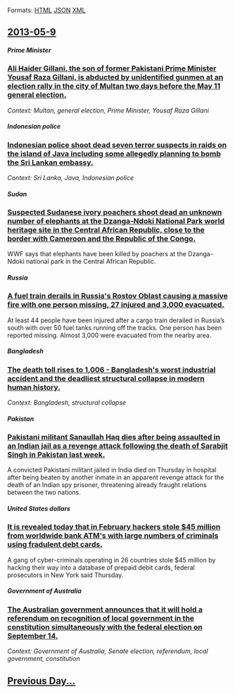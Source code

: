
Formats: [HTML](2013/05/9/index.html)  [JSON](2013/05/9/index.json)  [XML](2013/05/9/index.xml)  

## [2013-05-9](/news/2013/05/9/index.md)

##### Prime Minister
### [Ali Haider Gillani, the son of former Pakistani Prime Minister Yousaf Raza Gillani, is abducted by unidentified gunmen at an election rally in the city of Multan two days before the May 11 general election. ](/news/2013/05/9/ali-haider-gillani-the-son-of-former-pakistani-prime-minister-yousaf-raza-gillani-is-abducted-by-unidentified-gunmen-at-an-election-rally.md)
_Context: Multan, general election, Prime Minister, Yousaf Raza Gillani_

##### Indonesian police
### [Indonesian police shoot dead seven terror suspects in raids on the island of Java including some allegedly planning to bomb the Sri Lankan embassy. ](/news/2013/05/9/indonesian-police-shoot-dead-seven-terror-suspects-in-raids-on-the-island-of-java-including-some-allegedly-planning-to-bomb-the-sri-lankan-e.md)
_Context: Sri Lanka, Java, Indonesian police_

##### Sudan
### [Suspected Sudanese ivory poachers shoot dead an unknown number of elephants at the Dzanga-Ndoki National Park world heritage site in the Central African Republic, close to the border with Cameroon and the Republic of the Congo. ](/news/2013/05/9/suspected-sudanese-ivory-poachers-shoot-dead-an-unknown-number-of-elephants-at-the-dzanga-ndoki-national-park-world-heritage-site-in-the-cen.md)
WWF says that elephants have been killed by poachers at the Dzanga-Ndoki national park in the Central African Republic.

##### Russia
### [A fuel train derails in Russia's Rostov Oblast causing a massive fire with one person missing, 27 injured and 3,000 evacuated. ](/news/2013/05/9/a-fuel-train-derails-in-russia-s-rostov-oblast-causing-a-massive-fire-with-one-person-missing-27-injured-and-3-000-evacuated.md)
At least 44 people have been injured after a cargo train derailed in Russia’s south with over 50 fuel tanks running off the tracks. One person has been reported missing. Almost 3,000 were evacuated from the nearby area.

##### Bangladesh
### [The death toll rises to 1,006 - Bangladesh's worst industrial accident and the deadliest structural collapse in modern human history. ](/news/2013/05/9/the-death-toll-rises-to-1-006-bangladesh-s-worst-industrial-accident-and-the-deadliest-structural-collapse-in-modern-human-history.md)
_Context: Bangladesh, structural collapse_

##### Pakistan
### [Pakistani militant Sanaullah Haq dies after being assaulted in an Indian jail as a revenge attack following the death of Sarabjit Singh in Pakistan last week. ](/news/2013/05/9/pakistani-militant-sanaullah-haq-dies-after-being-assaulted-in-an-indian-jail-as-a-revenge-attack-following-the-death-of-sarabjit-singh-in-p.md)
A convicted Pakistani militant jailed in India died on Thursday in hospital after being beaten by another inmate in an apparent revenge attack for the death of an Indian spy prisoner, threatening already fraught relations between the two nations.

##### United States dollars
### [It is revealed today that in February hackers stole $45 million from worldwide bank ATM's with large numbers of criminals using fradulent debt cards. ](/news/2013/05/9/it-is-revealed-today-that-in-february-hackers-stole-45-million-from-worldwide-bank-atm-s-with-large-numbers-of-criminals-using-fradulent-de.md)
A gang of cyber-criminals operating in 26 countries stole $45 million by hacking their way into a database of prepaid debit cards, federal prosecutors in New York said Thursday.

##### Government of Australia
### [The Australian government announces that it will hold a referendum on recognition of local government in the constitution simultaneously with the federal election on September 14. ](/news/2013/05/9/the-australian-government-announces-that-it-will-hold-a-referendum-on-recognition-of-local-government-in-the-constitution-simultaneously-wit.md)
_Context: Government of Australia, Senate election, referendum, local government, constitution_

## [Previous Day...](/news/2013/05/8/index.md)

